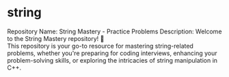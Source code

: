# string
Repository Name: String Mastery - Practice Problems  Description:  Welcome to the String Mastery repository! 🚀  
This repository is your go-to resource for mastering string-related problems, whether you're preparing for coding interviews, enhancing your problem-solving skills, or exploring the intricacies of string manipulation in C++.
